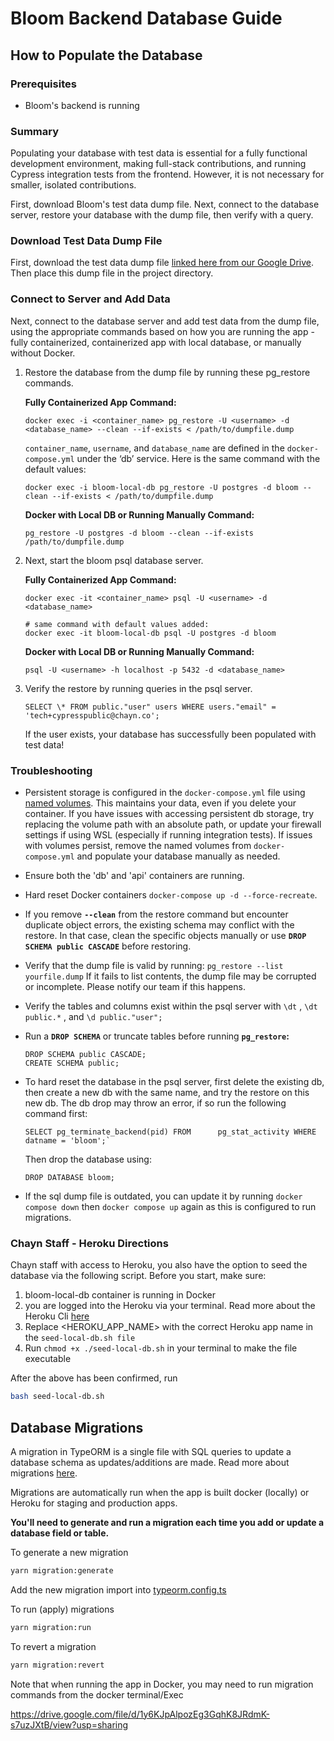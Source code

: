 # Bloom Backend Database Guide

## How to Populate the Database

### Prerequisites

- Bloom's backend is running

### Summary

Populating your database with test data is essential for a fully functional development environment, making full-stack contributions, and running Cypress integration tests from the frontend. However, it is not necessary for smaller, isolated contributions.

First, download Bloom's test data dump file. Next, connect to the database server, restore your database with the dump file, then verify with a query.

### Download Test Data Dump File

First, download the test data dump file [linked here from our Google Drive](https://drive.google.com/file/d/1y6KJpAlpozEg3GqhK8JRdmK-s7uzJXtB/view?usp=drive_link). Then place this dump file in the project directory.

### Connect to Server and Add Data

Next, connect to the database server and add test data from the dump file, using the appropriate commands based on how you are running the app - fully containerized, containerized app with local database, or manually without Docker.

1. Restore the database from the dump file by running these pg_restore commands.

   **Fully Containerized App Command:**

   ```
   docker exec -i <container_name> pg_restore -U <username> -d <database_name> --clean --if-exists < /path/to/dumpfile.dump
   ```

   `container_name`, `username`, and `database_name` are defined in the `docker-compose.yml` under the ‘db’ service. Here is the same command with the default values:

   ```
   docker exec -i bloom-local-db pg_restore -U postgres -d bloom --clean --if-exists < /path/to/dumpfile.dump
   ```

   **Docker with Local DB or Running Manually Command:**

   ```
   pg_restore -U postgres -d bloom --clean --if-exists /path/to/dumpfile.dump
   ```

2. Next, start the bloom psql database server.

   **Fully Containerized App Command:**

   ```
   docker exec -it <container_name> psql -U <username> -d <database_name>

   # same command with default values added:
   docker exec -it bloom-local-db psql -U postgres -d bloom
   ```

   **Docker with Local DB or Running Manually Command:**

   ```
   psql -U <username> -h localhost -p 5432 -d <database_name>
   ```

3. Verify the restore by running queries in the psql server.

   ```
   SELECT \* FROM public."user" users WHERE users."email" = 'tech+cypresspublic@chayn.co';
   ```

   If the user exists, your database has successfully been populated with test data!

### Troubleshooting

- Persistent storage is configured in the `docker-compose.yml` file using [named volumes](https://docs.docker.com/engine/storage/volumes/). This maintains your data, even if you delete your container. If you have issues with accessing persistent db storage, try replacing the volume path with an absolute path, or update your firewall settings if using WSL (especially if running integration tests). If issues with volumes persist, remove the named volumes from `docker-compose.yml` and populate your database manually as needed.
- Ensure both the 'db' and 'api' containers are running.
- Hard reset Docker containers `docker-compose up -d --force-recreate`.
- If you remove **`--clean`** from the restore command but encounter duplicate object errors, the existing schema may conflict with the restore. In that case, clean the specific objects manually or use **`DROP SCHEMA public CASCADE`** before restoring.
- Verify that the dump file is valid by running: `pg_restore --list yourfile.dump` If it fails to list contents, the dump file may be corrupted or incomplete. Please notify our team if this happens.
- Verify the tables and columns exist within the psql server with `\dt` , `\dt public.*` , and `\d public."user";`
- Run a **`DROP SCHEMA`** or truncate tables before running **`pg_restore`:**

  ```
  DROP SCHEMA public CASCADE;
  CREATE SCHEMA public;
  ```

- To hard reset the database in the psql server, first delete the existing db, then create a new db with the same name, and try the restore on this new db. The db drop may throw an error, if so run the following command first:
  ```
  SELECT pg_terminate_backend(pid) FROM      pg_stat_activity WHERE datname = 'bloom';`
  ```
  Then drop the database using:
  ```
  DROP DATABASE bloom;
  ```
- If the sql dump file is outdated, you can update it by running `docker compose down` then `docker compose up` again as this is configured to run migrations.

### Chayn Staff - Heroku Directions

Chayn staff with access to Heroku, you also have the option to seed the database via the following script. Before you start, make sure:

1. bloom-local-db container is running in Docker
2. you are logged into the Heroku via your terminal. Read more about the Heroku Cli [here](https://devcenter.heroku.com/articles/heroku-cli)
3. Replace <HEROKU_APP_NAME> with the correct Heroku app name in the `seed-local-db.sh file`
4. Run `chmod +x ./seed-local-db.sh` in your terminal to make the file executable

After the above has been confirmed, run

```bash
bash seed-local-db.sh
```

## Database Migrations

A migration in TypeORM is a single file with SQL queries to update a database schema as updates/additions are made. Read more about migrations [here](https://github.com/typeorm/typeorm/blob/master/docs/migrations.md).

Migrations are automatically run when the app is built docker (locally) or Heroku for staging and production apps.

**You'll need to generate and run a migration each time you add or update a database field or table.**

To generate a new migration

```bash
yarn migration:generate
```

Add the new migration import into [typeorm.config.ts](./src/typeorm.config.ts)

To run (apply) migrations

```bash
yarn migration:run
```

To revert a migration

```bash
yarn migration:revert
```

Note that when running the app in Docker, you may need to run migration commands from the docker terminal/Exec

https://drive.google.com/file/d/1y6KJpAlpozEg3GqhK8JRdmK-s7uzJXtB/view?usp=sharing
